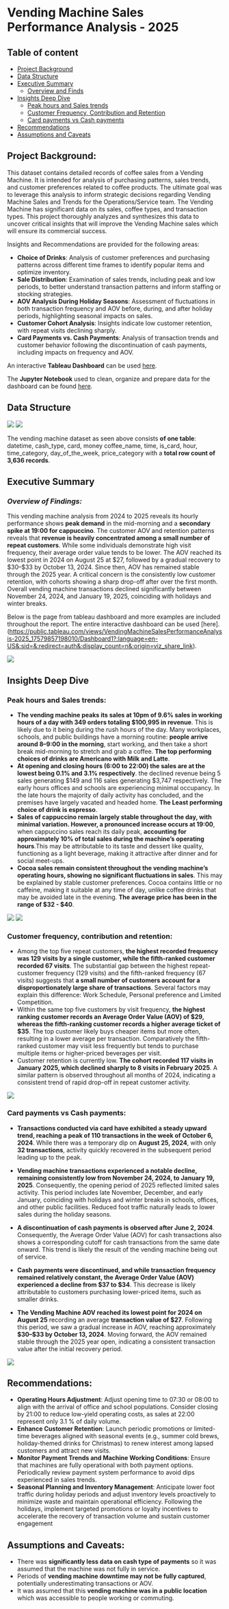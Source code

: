 # **Vending Machine Sales Performance Analysis - 2025**
## **Table of content**
- [Project Background](#project-background)
- [Data Structure](#data-structure)
- [Executive Summary](#executive-summary)
  - [Overview and Finds](#_overview-of-findings_)
- [Insights Deep Dive](#insights-deep-dive)
  - [Peak hours and Sales trends](#peak-hours-and-sales-trends)
  - [Customer Frequency, Contribution and Retention](#customer-frequency-contribution-and-retention)
  - [Card payments vs Cash payments](#card-payments-vs-cash-payments)
- [Recommendations](#recommendations)
- [Assumptions and Caveats](#assumptions-and-caveats)

## **Project Background:**
This dataset contains detailed records of coffee sales from a Vending Machine. It is intended for analysis of purchasing patterns, sales trends, and customer preferences related to coffee products.
The ultimate goal was to leverage this analysis to inform strategic decisions regarding Vending Machine Sales and Trends for the Operations/Service team. The Vending Machine has significant data on its sales, coffee types, and transaction types. This project thoroughly analyzes and synthesizes this data to uncover critical insights that will improve the Vending Machine sales which will ensure its commercial success.

Insights and Recommendations are provided for the following areas:
- **Choice of Drinks**: Analysis of customer preferences and purchasing patterns across different time frames to identify popular items and optimize inventory.
- **Sale Distribution**: Examination of sales trends, including peak and low periods, to better understand transaction patterns and inform staffing or stocking strategies.
- **AOV Analysis During Holiday Seasons**: Assessment of fluctuations in both transaction frequency and AOV before, during, and after holiday periods, highlighting seasonal impacts on sales.
- **Customer Cohort Analysis**: Insights indicate low customer retention, with repeat visits declining sharply.
- **Card Payments vs. Cash Payments**: Analysis of transaction trends and customer behavior following the discontinuation of cash payments, including impacts on frequency and AOV.

An interactive **Tableau Dashboard** can be used [here](https://public.tableau.com/views/VendingMachineSalesPerformanceAnalysis-2025_17579857198010/Dashboard1?:language=en-US&:sid=&:redirect=auth&:display_count=n&:origin=viz_share_link).

The **Jupyter Notebook** used to clean, organize and prepare data for the dashboard can be found [here](https://github.com/omer3bd/Vending-Machine-Sales-Performance-Analysis---2025/blob/main/Vending%20Machine%20Sales%20Performance%20Analysis%20-%202025.ipynb).



## **Data Structure**
![](images/bkScreenshot_2025-09-13_at_10.29.10_PM-removebg-preview.png)
![](images/dataset%20snippet.png)

The vending machine dataset as seen above consists **of one table**: datetime, cash_type, card, money	coffee_name, time, is_card, hour, time_category, day_of_the_week, price_category
with a **total row count of 3,636 records**.


## Executive Summary
### _Overview of Findings:_
This vending machine analysis from 2024 to 2025 reveals its hourly performance shows **peak demand** in the mid-morning and a **secondary spike at 19:00 for cappuccino**. The customer AOV and retention patterns reveals that **revenue is heavily concentrated among a small number of repeat customers**. While some individuals demonstrate high visit frequency, their average order value tends to be lower. The AOV reached its lowest point in 2024 on August 25 at \$27, followed by a gradual recovery to \$30–\$33 by October 13, 2024. Since then, AOV has remained stable through the 2025 year. A critical concern is the consistently low customer retention, with cohorts showing a sharp drop-off after over the first month. Overall vending machine transactions declined significantly between November 24, 2024, and January 19, 2025, coinciding with holidays and winter breaks. 

Below is the page from tableau dashboard and more examples are included throughout the report. The entire interactive dashboard can be used [here].(https://public.tableau.com/views/VendingMachineSalesPerformanceAnalysis-2025_17579857198010/Dashboard1?:language=en-US&:sid=&:redirect=auth&:display_count=n&:origin=viz_share_link).

![](images/Dashboard%201-3.png)


## **Insights Deep Dive**
### Peak hours and Sales trends:
- **The vending machine peaks its sales at 10pm of 9.6% sales in working hours of a day with 349 orders totaling $100,995 in revenue**. This is likely due to it being during the rush hours of the day. Many workplaces, schools, and public buildings have a morning routine: **people arrive around 8–9:00 in the morning**, start working, and then take a short break mid-morning to stretch and grab a coffee. **The top performing choices of drinks are Americano with Milk and Latte**.
- **At opening and closing hours (6:00 to 22:00) the sales are at the lowest being 0.1% and 3.1% respectively**. the declined revenue being 5 sales generating \$149 and 116 sales generating \$3,747 respectively. The early hours offices and schools are experiencing minimal occupancy. In the late hours the majority of daily activity has concluded, and the premises have largely vacated and headed home. **The Least performing choice of drink is espresso**.
- **Sales of cappuccino remain largely stable throughout the day, with minimal variation. However, a pronounced increase occurs at 19:00**, when cappuccino sales reach its daily peak, **accounting for approximately 10% of total sales during the machine’s operating hours**.This may be attributable to its taste and dessert like quality, functioning as a light beverage, making it attractive after dinner and for social meet-ups.
- **Cocoa sales remain consistent throughout the vending machine’s operating hours, showing no significant fluctuations in sales**. This may be explained by stable customer preferences. Cocoa contains little or no caffeine, making it suitable at any time of day, unlike coffee drinks that may be avoided late in the evening. **The average price has been in the range of \$32 - \$40**.

![](images/customer%20spendings%20at%20rush%20hours.png)
![](images/items%20that%20drive%20revenue%20vs%20drain%20revenue.png)


### Customer frequency, contribution and retention:
- Among the top five repeat customers, **the highest recorded frequency was 129 visits by a single customer, while the fifth-ranked customer recorded 67 visits**. The substantial gap between the highest repeat-customer frequency (129 visits) and the fifth-ranked frequency (67 visits) suggests that **a small number of customers account for a disproportionately large share of transactions**. Several factors may explain this difference: Work Schedule, Personal preference and Limited Competition.
- Within the same top five customers by visit frequency, **the highest ranking customer records an Average Order Value (AOV) of $29, whereas the fifth-ranking customer records a higher average ticket of \$35**. The top customer likely buys cheaper items but more often, resulting in a lower average per transaction. Comparatively the fifth-ranked customer may visit less frequently but tends to purchase multiple items or higher-priced beverages per visit.
- Customer retention is currently low. **The cohort recorded 117 visits in January 2025, which declined sharply to 8 visits in February 2025**. A similar pattern is observed throughout all months of 2024, indicating a consistent trend of rapid drop-off in repeat customer activity.

![](images/customer%20cohort%20plus%20customer%20loyalty%20and%20contribution.png)


### Card payments vs Cash payments:
- **Transactions conducted via card have exhibited a steady upward trend, reaching a peak of 110 transactions in the week of October 6, 2024**. While there was a temporary dip on **August 25, 2024**, with only **32 transactions**, activity quickly recovered in the subsequent period leading up to the peak.

- **Vending machine transactions experienced a notable decline, remaining consistently low from November 24, 2024, to January 19, 2025**. Consequently, the opening period of 2025 reflected limited sales activity. This period includes late November, December, and early January, coinciding with holidays and winter breaks in schools, offices, and other public facilities. Reduced foot traffic naturally leads to lower sales during the holiday seasons.

- **A discontinuation of cash payments is observed after June 2, 2024**. Consequently, the Average Order Value (AOV) for cash transactions also shows a corresponding cutoff for cash transactions from the same date onward. This trend is likely the result of the vending machine being out of service.

- **Cash payments were discontinued, and while transaction frequency remained relatively constant, the Average Order Value (AOV) experienced a decline from \$37 to \$34**. This decrease is likely attributable to customers purchasing lower-priced items, such as smaller drinks.

- **The Vending Machine AOV reached its lowest point for 2024 on August 25** recording an average **transaction value of \$27**. Following this period, we saw a gradual increase in AOV, reaching approximately **\$30–\$33 by October 13, 2024**. Moving forward, the AOV remained stable through the 2025 year open, indicating a consistent transaction value after the initial recovery period.

![](images/cards%20vs%20cash%20plus%20aov.png)


## Recommendations:
- **Operating Hours Adjustment**: Adjust opening time to 07:30 or 08:00 to align with the arrival of office and school populations. Consider closing by 21:00 to reduce low-yield operating costs, as sales at 22:00 represent only 3.1 % of daily volume.
- **Enhance Customer Retention**: Launch periodic promotions or limited-time beverages aligned with seasonal events (e.g., summer cold brews, holiday-themed drinks for Christmas) to renew interest among lapsed customers and attract new visits.
- **Monitor Payment Trends and Machine Working Conditions**: Ensure that machines are fully operational with both payment options. Periodically review payment system performance to avoid dips experienced in sales trends.
- **Seasonal Planning and Inventory Management**: Anticipate lower foot traffic during holiday periods and adjust inventory levels proactively to minimize waste and maintain operational efficiency. Following the holidays, implement targeted promotions or loyalty incentives to accelerate the recovery of transaction volume and sustain customer engagement

## Assumptions and Caveats:
- There was **significantly less data on cash type of payments** so it was assumed that the machine was not fully in service. 
- Periods of **vending machine downtime may not be fully captured**, potentially underestimating transactions or AOV.
- It was assumed that this **vending machine was in a public location** which was accessible to people working or commuting.
